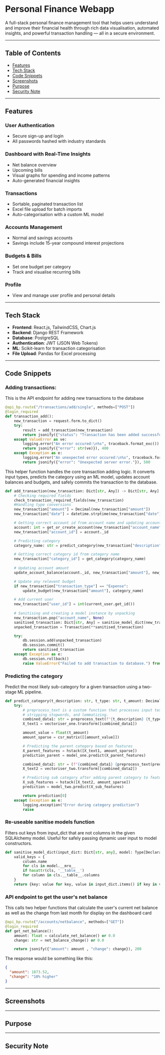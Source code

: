 # Personal Finance Webapp
A full-stack personal finance management tool that helps users understand and improve their financial health through rich data visualisation, automated insights, and powerful transaction handling — all in a secure environment.

---

## Table of Contents

- [Features](#features)
- [Tech Stack](#tech-stack)
- [Code Snippets](#code-snippets)
- [Screenshots](#screenshots)
- [Purpose](#purpose)
- [Security Note](#security-note)

---

## Features

### User Authentication
- Secure sign-up and login
- All passwords hashed with industry standards

### Dashboard with Real-Time Insights
- Net balance overview
- Upcoming bills
- Visual graphs for spending and income patterns
- Auto-generated financial insights

### Transactions
- Sortable, paginated transaction list
- Excel file upload for batch imports
- Auto-categorisation with a custom ML model

### Accounts Management
- Normal and savings accounts
- Savings include 15-year compound interest projections

### Budgets & Bills
- Set one budget per category
- Track and visualise recurring bills

### Profile
- View and manage user profile and personal details

---

## Tech Stack

- **Frontend**: React.js, TailwindCSS, Chart.js
- **Backend**: Django REST Framework
- **Database**: PostgreSQL
- **Authentication**: JWT (JSON Web Tokens)
- **ML**: Scikit-learn for transaction categorisation
- **File Upload**: Pandas for Excel processing

---

## Code Snippets
### Adding transactions:
This is the API endpoint for adding new transactions to the database

```python
@api_bp.route("/transactions/add/single", methods=["POST"])
@login_required
def transaction_add():
    new_transaction = request.form.to_dict()
    try:
        result = add_transaction(new_transaction)
        return jsonify({"status": "Transaction has been added successfully.", "inserted": result}), 200
    except ValueError as ve:
        logging.error("An error occured:\n%s", traceback.format_exc())
        return jsonify({"error": str(ve)}), 400
    except Exception as e:
        logging.error("An unexpected error occured:\n%s", traceback.format_exc())
        return jsonify({"error": "Unexpected server error."}), 500
```

This helper function handles the core transaction adding logic. It converts input types, predicts the category using an ML model, updates account balances and budgets, and safely commits the transaction to the database.

```python
def add_transaction(new_transaction: Dict[str, Any]) -> Dict[str, Any]:
    # Checking required fields
    check_transaction_required_fields(new_transaction)
    #Handling type conversions
    new_transaction["amount"] = Decimal(new_transaction["amount"])
    new_transaction["date"] = datetime.strptime(new_transaction["date"], "%d/%m/%Y %H:%M")

    # Getting correct account id from account name and updating account table
    account: int = get_or_create_account(new_transaction["account_name"])
    new_transaction["account_id"] = account._id

    # Predicting category
    category_name: str = predict_category(new_transaction["description"], new_transaction["transaction_type"], new_transaction["amount"])

    # Getting correct category id from category name
    new_transaction["category_id"] = get_category(category_name)
    
    # Updating account amount
    update_account_balance(account._id, new_transaction["amount"], new_transaction["transaction_type"])

    # Update any relevent budget
    if new_transaction["transaction_type"] == "Expense":
        update_budget(new_transaction["amount"], category_name)

    # Add current user
    new_transaction["user_id"] = int(current_user.get_id())
        
    # Sanitising and creating a model instance by unpacking
    new_transaction.pop("account_name", None)
    sanitised_transaction: Dict[str, Any] = sanitise_model_dict(new_transaction, Transaction)
    unpacked_transaction = Transaction(**sanitised_transaction)

    try:
        db.session.add(unpacked_transaction)
        db.session.commit()
        return sanitised_transaction
    except Exception as e:
        db.session.rollback()
        raise ValueError("Failed to add transaction to database.") from e
```

### Predicting the category
Predict the most likely sub-category for a given transaction using a two-stage ML pipeline.
```python
def predict_category(t_description: str, t_type: str, t_amount: Decimal) -> str:
    try:
        # preprocess_text is a custom function that processes input text by lowercasing, removing punctuation,
        # stripping stopwords, and lemmatizing.
        combined_data1: str = preprocess_text(f"{t_description} {t_type}")
        X_text1 = vectoriser_one.transform([combined_data1])

        amount_value = float(t_amount)
        amount_sparse = csr_matrix([[amount_value]])

        # Predicting the parent category based on features
        X_parent_features = hstack([X_text1, amount_sparse])
        prediction_parent = model_one.predict(X_parent_features)

        combined_data2: str = (f"{combined_data1} {preprocess_text(prediction_parent[0])}")
        X_text2 = vectoriser_two.transform([combined_data2])

        # Predicting sub category after adding parent category to featuers
        X_sub_features = hstack([X_text2, amount_sparse])
        prediction = model_two.predict(X_sub_features)

        return prediction[0]
    except Exception as e:
        logging.exception("Error during category prediction")
        raise
```

### Re-useable sanitise models function
Filters out keys from input_dict that are not columns in the given SQLAlchemy model. Useful for safely passing dynamic user input to model constructors.
```python
def sanitise_model_dict(input_dict: Dict[str, any], model: Type[DeclarativeMeta]) -> Dict[str, any]:
    valid_keys = {
        column.name
        for cls in model.__mro__
        if hasattr(cls, '__table__')
        for column in cls.__table__.columns
    }
    return {key: value for key, value in input_dict.items() if key in valid_keys}
```

### API endpoint to get the user's net balance
This calls two helper functions that calculate the user's current net balance as well as the change from last month for display on the dashboard card

```python
@api_bp.route("/accounts/netbalance", methods=["GET"])
@login_required
def get_net_balance():
    amount: float = calculate_net_balance() or 0.0
    change: str = net_balance_change() or 0.0

    return jsonify({"amount": amount , "change": change}), 200
```

The response would be something like this:
```json
{
  "amount": 1873.52,
  "change": "10% higher"
}
```
---

## Screenshots

---

## Purpose

---

## Security Note
